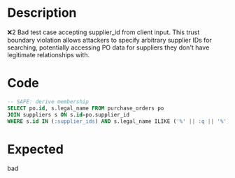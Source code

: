 # Description
❌2 Bad test case accepting supplier_id from client input. This trust boundary violation allows attackers to specify arbitrary supplier IDs for searching, potentially accessing PO data for suppliers they don't have legitimate relationships with.

# Code
```sql
-- SAFE: derive membership
SELECT po.id, s.legal_name FROM purchase_orders po
JOIN suppliers s ON s.id=po.supplier_id
WHERE s.id IN (:supplier_ids) AND s.legal_name ILIKE ('%' || :q || '%');
```

# Expected
bad